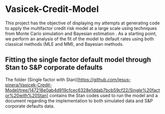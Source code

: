# Vasicek-Credit-Model

This project has the objective of displaying my attempts at generating code to apply the multifactor credit risk model at a large scale using techniques from Monte Carlo simulation and Bayesian estimation . As a starting point, we perform an analysis of the fit of the model to default rates using both classical methods (MLE and MM), and Bayesian methods.

## Fitting the single factor default model through Stan to S&P corporate defaults

The folder (Single factor with Stan)[https://github.com/jesus-pinera/Vasicek-Credit-Model/tree/147218e0ab4d919cfcec6328e1ddab7bcb59cf22/Single%20factor%20with%20Stan] contains the Stan codes used to run the model and a document regarding the implementation to both simulated data and S&P corporate defaults data.
